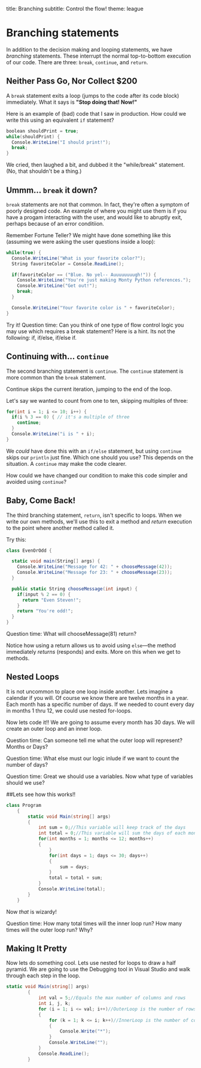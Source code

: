 title: Branching
subtitle: Control the flow!
theme: league

# Branching statements

In addition to the decision making and looping statements, we have *branching* statements. These interrupt the normal top-to-bottom execution of our code. There are three: `break`, `continue`, and `return`.

## Neither Pass Go, Nor Collect $200

A `break` statement exits a loop (jumps to the code after its code block) immediately. What it says is **"Stop doing that! Now!"**

Here is an example of (bad) code that I saw in production. How could we write this using an equivalent `if` statement?

```C#
boolean shouldPrint = true;
while(shouldPrint) {
  Console.WriteLine("I should print!");
  break;
}
```

We cried, then laughed a bit, and dubbed it the "while/break" statement. (No, that shouldn't be a thing.)

## Ummm… `break` it down?

`break` statements are not that common. In fact, they're often a symptom of poorly designed code. An example of where you might use them is if you have a progam interacting with the user, and would like to abruptly exit, perhaps because of an error conditiion.

Remember Fortune Teller? We might have done something like this (assuming we were asking the user questions inside a loop):

```C#
while(true) {
  Console.WriteLine("What is your favorite color?"); 
  String favoriteColor = Console.ReadLine();

  if(favoriteColor == ("Blue. No yel-- Auuuuuuuugh!")) {
    Console.WriteLine("You're just making Monty Python references.");
    Console.WriteLine("Get out!");
    break;
  }

  Console.WriteLine("Your favorite color is " + favoriteColor);
}
```
Try it!
Question time: Can you think of one type of flow control logic you may use which requires a break statement? Here is a hint. Its not the following: if, if/else, if/else if.

## Continuing with… `continue`

The second branching statement is `continue`. The `continue` statement is more common than the `break` statement.

Continue skips the current iteration, jumping to the end of the loop.

Let's say we wanted to count from one to ten, skipping multiples of three:

```C#
for(int i = 1; i <= 10; i++) {
  if(i % 3 == 0) { // it's a multiple of three
    continue;
  }
  Console.WriteLine("i is " + i);
}
```

We *could* have done this with an `if/else` statement, but using `continue` skips our `println` just fine. Which one should you use? This depends on the situation. A `continue` may make the code clearer.

How could we have changed our condition to make this code simpler and avoided using `continue`?

## Baby, Come Back!

The third branching statement, `return`, isn't specific to loops. When we write our own methods, we'll use this to exit a method and *return* execution to the point where another method called it.

Try this:
```C#
class EvenOrOdd {

  static void main(String[] args) {
    Console.WriteLine("Message for 42: " + chooseMessage(42));
    Console.WriteLine("Message for 23: " + chooseMessage(23));
  }

  public static String chooseMessage(int input) {
    if(input % 2 == 0) {
      return "Even Steven!";
    }
    return "You're odd!";
  }
}
```
Question time: What will chooseMessage(81) return?

Notice how using a return allows us to avoid using `else`—the method immediately *returns* (responds) and exits. More on this when we get to methods.

## Nested Loops

It is not uncommon to place one loop inside another. Lets imagine a calendar if you will. Of course we know there are twelve months in a year. Each month has a specific number of days.
If we needed to count every day in months 1 thru 12, we could use nested for-loops. 

Now lets code it!! We are going to assume every month has 30 days. We will create an outer loop and an inner loop. 

Question time: Can someone tell me what the outer loop will represent? Months or Days?

Question time: What else must our logic inlude if we want to count the number of days?

Question time: Great we should use a variables. Now what type of variables should we use?


##Lets see how this works!!

```C#
class Program
    {
        static void Main(string[] args)
        {
            int sum = 0;//This variable will keep track of the days 
            int total = 0;//This variable will sum the days of each month and save that value
            for(int months = 1; months <= 12; months++)
            {
				}	
                for(int days = 1; days <= 30; days++)
                {
                    sum = days;
                }
                total = total + sum;
            }
            Console.WriteLine(total);
        }
    }
```
Now *that* is wizardy!

Question time: How many total times will the inner loop run? How many times will the outer loop run? Why?

## Making It Pretty

Now lets do something cool. Lets use nested for loops to draw a half pyramid.
We are going to use the Debugging tool in Visual Studio and walk through each step in the loop.

```C#
static void Main(string[] args)
        {
            int val = 5;//Equals the max number of columns and rows
            int i, j, k;
            for (i = 1; i <= val; i++)//OuterLoop is the number of rows
            {
                for (k = 1; k <= i; k++)//InnerLoop is the number of columns
                {
                    Console.Write("*");
                }
                Console.WriteLine("");
            }
            Console.ReadLine();
        }
```

